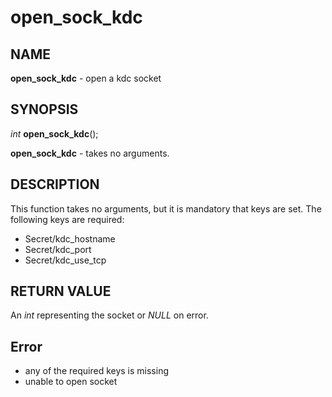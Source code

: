 # open_sock_kdc

## NAME

**open_sock_kdc** - open a kdc socket

## SYNOPSIS

*int* **open_sock_kdc**();

**open_sock_kdc** - takes no arguments.

## DESCRIPTION

This function takes no arguments, but it is mandatory that keys are set. The following keys are required:
- Secret/kdc_hostname
- Secret/kdc_port
- Secret/kdc_use_tcp

## RETURN VALUE

An *int* representing the socket or *NULL* on error.

## Error

- any of the required keys is missing
- unable to open socket
